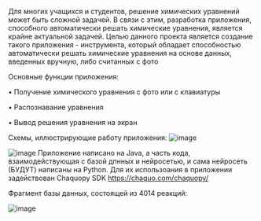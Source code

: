 Для многих учащихся и студентов, решение химических уравнений может быть сложной задачей. 
В связи с этим, разработка приложения, способного автоматически решать химические уравнения, является крайне актуальной задачей. 
Целью данного проекта является создание такого приложения - инструмента, который обладает способностью автоматически решать химические уравнения на основе данных, введенных вручную, либо считанных с фото

Основные функции приложения: 

  •	Получение химического уравнения с фото или с клавиатуры
  
  •	Распознавание уравнения
  
  •	Вывод решения уравнения на экран

  Схемы, иллюстрирующие работу приложения:
![image](https://github.com/Orboobs/PhotoChem/assets/88493905/8572b200-a7bd-4f34-aad2-d86eb25cc67d)

![image](https://github.com/Orboobs/PhotoChem/assets/88493905/ab1d0e57-deae-48ee-b6bc-df4abe397028)
Приложение написано на Java, а часть кода, взаимодействующая с базой дпнных и нейросетью, и сама нейросеть (БУДУТ) написаны на Python.
Для их использоания в приложении задействован Chaquopy SDK https://chaquo.com/chaquopy/

Фрагмент базы данных, состоящей из 4014 реакций:

![image](https://github.com/Orboobs/PhotoChem/assets/88493905/65bdb73d-0a20-4812-b1c0-dbd8de0c0323)
